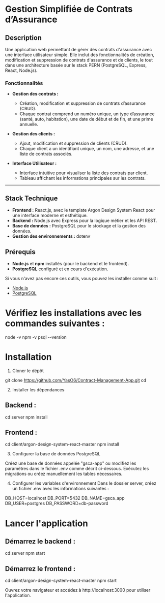 # Gestion Simplifiée de Contrats d’Assurance

## Description

Une application web permettant de gérer des contrats d'assurance avec une interface utilisateur simple. Elle inclut des fonctionnalités de création, modification et suppression de contrats d'assurance et de clients, le tout dans une architecture basée sur le stack PERN (PostgreSQL, Express, React, Node.js).

### Fonctionnalités

- **Gestion des contrats :**
  - Création, modification et suppression de contrats d’assurance (CRUD).
  - Chaque contrat comprend un numéro unique, un type d’assurance (santé, auto, habitation), une date de début et de fin, et une prime annuelle.
  
- **Gestion des clients :**
  - Ajout, modification et suppression de clients (CRUD).
  - Chaque client a un identifiant unique, un nom, une adresse, et une liste de contrats associés.

- **Interface Utilisateur :**
  - Interface intuitive pour visualiser la liste des contrats par client.
  - Tableau affichant les informations principales sur les contrats.

---

## Stack Technique

- **Frontend :** React.js, avec le template Argon Design System React pour une interface moderne et esthétique.
- **Backend :** Node.js avec Express pour la logique métier et les API REST.
- **Base de données :** PostgreSQL pour le stockage et la gestion des données.
- **Gestion des environnements :** dotenv


## Prérequis

- **Node.js** et **npm** installés (pour le backend et le frontend).
- **PostgreSQL** configuré et en cours d'exécution.

Si vous n'avez pas encore ces outils, vous pouvez les installer comme suit :
- [Node.js](https://nodejs.org/en/download/)
- [PostgreSQL](https://www.postgresql.org/download/)

# Vérifiez les installations avec les commandes suivantes :
node -v
npm -v
psql --version

# Installation
1. Cloner le dépôt

git clone <https://github.com/YasO6/Contract-Management-App.git>
cd <Contract-Management-App>

2. Installer les dépendances

## Backend :
cd server
npm install
## Frontend :

cd client/argon-design-system-react-master
npm install

3. Configurer la base de données PostgreSQL

Créez une base de données appelée "gsca-app" ou modifiez les paramètres dans le fichier .env comme décrit ci-dessous.
Exécutez les migrations ou créez manuellement les tables nécessaires.

4. Configurer les variables d'environnement
Dans le dossier server, créez un fichier .env avec les informations suivantes :

DB_HOST=localhost
DB_PORT=5432
DB_NAME=gsca_app
DB_USER=postgres
DB_PASSWORD=db-password

# Lancer l'application

## Démarrez le backend :

cd server
npm start

## Démarrez le frontend :

cd client/argon-design-system-react-master
npm start


Ouvrez votre navigateur et accédez à http://localhost:3000 pour utiliser l'application.


